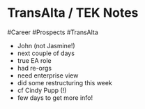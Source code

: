 # TransAlta / TEK Notes
#Career #Prospects #TransAlta 
* John (not Jasmine!)
* next couple of days
* true EA role
* had re-orgs
* need enterprise view
* did some restructuring this week
* cf Cindy Pupp (!)
* few days to get more info!